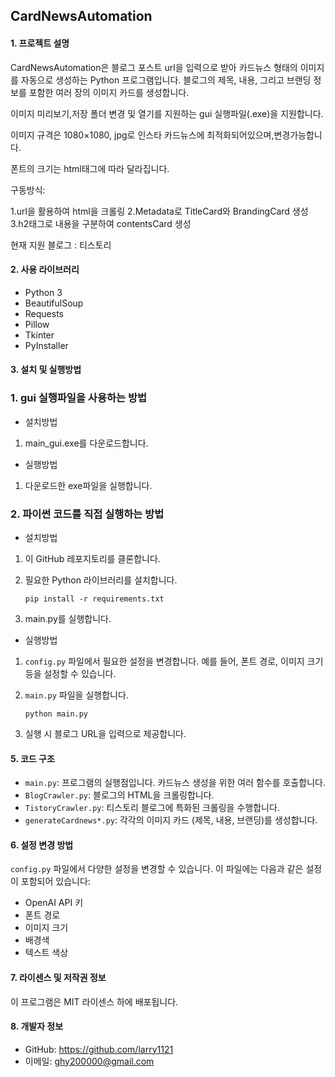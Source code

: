 ## CardNewsAutomation

#### 1. 프로젝트 설명
CardNewsAutomation은 블로그 포스트 url을 입력으로 받아 카드뉴스 형태의 이미지를 자동으로 생성하는 Python 프로그램입니다. 블로그의 제목, 내용, 그리고 브랜딩 정보를 포함한 여러 장의 이미지 카드를 생성합니다. 

이미지 미리보기,저장 폴더 변경 및 열기를 지원하는 gui 실행파일(.exe)을 지원합니다.

이미지 규격은 1080×1080, jpg로 인스타 카드뉴스에 최적화되어있으며,변경가능합니다.

폰트의 크기는 html태그에 따라 달라집니다.

구동방식:

1.url을 활용하여 html을 크롤링
2.Metadata로 TitleCard와 BrandingCard 생성
3.h2태그로 내용을 구분하여 contentsCard 생성



현재 지원 블로그 : 티스토리

#### 2. 사용 라이브러리
- Python 3
- BeautifulSoup
- Requests
- Pillow
- Tkinter
- PyInstaller

#### 3. 설치 및 실행방법

### 1. gui 실행파일을 사용하는 방법

- 설치방법
1. main_gui.exe를 다운로드합니다.

- 실행방법
1. 다운로드한 exe파일을 실행합니다.


### 2. 파이썬 코드를 직접 실행하는 방법

- 설치방법
1. 이 GitHub 레포지토리를 클론합니다.
2. 필요한 Python 라이브러리를 설치합니다.

   ```
   pip install -r requirements.txt
   ```
3. main.py를 실행합니다.


- 실행방법
1. `config.py` 파일에서 필요한 설정을 변경합니다. 예를 들어, 폰트 경로, 이미지 크기 등을 설정할 수 있습니다.
2. `main.py` 파일을 실행합니다.

   ```
   python main.py
   ```
3. 실행 시 블로그 URL을 입력으로 제공합니다.

#### 5. 코드 구조
- `main.py`: 프로그램의 실행점입니다. 카드뉴스 생성을 위한 여러 함수를 호출합니다.
- `BlogCrawler.py`: 블로그의 HTML을 크롤링합니다.
- `TistoryCrawler.py`: 티스토리 블로그에 특화된 크롤링을 수행합니다.
- `generateCardnews*.py`: 각각의 이미지 카드 (제목, 내용, 브랜딩)를 생성합니다.

#### 6. 설정 변경 방법
`config.py` 파일에서 다양한 설정을 변경할 수 있습니다. 이 파일에는 다음과 같은 설정이 포함되어 있습니다:
- OpenAI API 키
- 폰트 경로
- 이미지 크기
- 배경색
- 텍스트 색상

#### 7. 라이센스 및 저작권 정보
이 프로그램은 MIT 라이센스 하에 배포됩니다.

#### 8. 개발자 정보
- GitHub: https://github.com/larry1121
- 이메일: ghy200000@gmail.com

